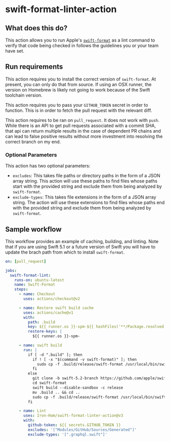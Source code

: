 # swift-format-linter-action

## What does this do?

This action allows you to run Apple's [`swift-format`](https://github.com/apple/swift-format) as a lint command to verify that code being checked in follows the guidelines you or your team have set. 

## Run requirements

This action requires you to install the correct version of `swift-format`. At present, you can only do that from source. If using an OSX runner, the version on Homebrew is likely not going to work because of the Swift toolchain version. 

This action requires you to pass your `GITHUB_TOKEN` secret in order to function. This is in order to fetch the pull request with the relevant diff. 

This action requires to be ran on `pull_request`. It does not work with `push`. While there is an API to get pull requests associated with a commit SHA, that api can return multiple results in the case of dependent PR chains and can lead to false positive results without more investment into resolving the correct branch on my end. 

### Optional Parameters

This action has two optional parameters:
- `excludes`: This takes file paths or directory paths in the form of a JSON array string. This action will use these paths to find files whose paths start with the provided string and exclude them from being analyzed by `swift-format`.
- `exclude-types`: This takes file extensions in the form of a JSON array string. The action will use these extensions to find files whose paths end with the provided string and exclude them from being analyzed by `swift-format`.

## Sample workflow

This workflow provides an example of caching, building, and linting.
Note that if you are using Swift 5.1 or a future version of Swift you will have to update the brach path from which to install `swift-format`.

```yml
on: [pull_request]

jobs:
  swift-format-lint:
    runs-on: ubuntu-latest
    name: Swift-Format
    steps:
      - name: Checkout
        uses: actions/checkout@v2

      - name: Restore swift build cache
        uses: actions/cache@v1
        with:
          path: .build
          key: ${{ runner.os }}-spm-${{ hashFiles('**/Package.resolved') }}
          restore-keys: |
            ${{ runner.os }}-spm-

      - name: swift build
        run: |
          if [ -d ".build" ]; then
            if ! [ -x "$(command -v swift-format)" ]; then
              sudo cp -f .build/release/swift-format /usr/local/bin/swift-format
            fi
          else
            git clone -b swift-5.2-branch https://github.com/apple/swift-format.git
            cd swift-format
            swift build --disable-sandbox -c release
            mv .build .. && cd ..
            sudo cp -f .build/release/swift-format /usr/local/bin/swift-format
          fi

      - name: Lint
        uses: Iron-Ham/swift-format-linter-action@v3
        with:
          github-token: ${{ secrets.GITHUB_TOKEN }}
          excludes: '["Modules/GitHub/Sources/Generated"]'
          exclude-types: '[".graphql.swift"]'
```
